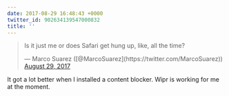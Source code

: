 ```yaml
---
date: 2017-08-29 16:48:43 +0000
twitter_id: 902634139547000832
title: ''
---
```


<blockquote class="twitter-tweet"><p lang="en" dir="ltr">Is it just me or does Safari get hung up, like, all the time?</p>&mdash; Marco Suarez ([@MarcoSuarez](https://twitter.com/MarcoSuarez)) <a href="https://twitter.com/MarcoSuarez/status/902632336445104131?ref_src=twsrc%5Etfw">August 29, 2017</a></blockquote>
<script async src="https://platform.twitter.com/widgets.js" charset="utf-8"></script>

It got a lot better when I installed a content blocker. Wipr is working for me at the moment.
